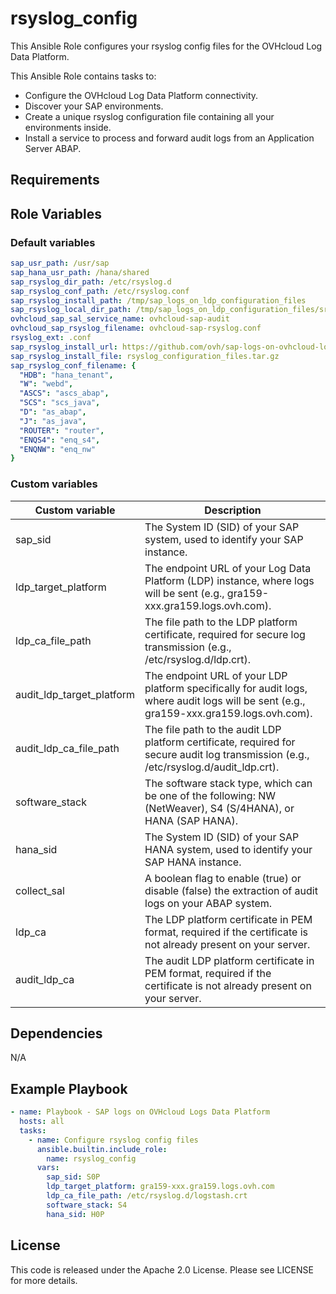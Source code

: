 # rsyslog_config

This Ansible Role configures your rsyslog config files for the OVHcloud Log Data Platform.

This Ansible Role contains tasks to:

- Configure the OVHcloud Log Data Platform connectivity.
- Discover your SAP environments.
- Create a unique rsyslog configuration file containing all your environments inside.
- Install a service to process and forward audit logs from an Application Server ABAP.

## Requirements

## Role Variables

### Default variables

```yaml
sap_usr_path: /usr/sap
sap_hana_usr_path: /hana/shared
sap_rsyslog_dir_path: /etc/rsyslog.d
sap_rsyslog_conf_path: /etc/rsyslog.conf
sap_rsyslog_install_path: /tmp/sap_logs_on_ldp_configuration_files
sap_rsyslog_local_dir_path: /tmp/sap_logs_on_ldp_configuration_files/src/rsyslog.d
ovhcloud_sap_sal_service_name: ovhcloud-sap-audit
ovhcloud_sap_rsyslog_filename: ovhcloud-sap-rsyslog.conf
rsyslog_ext: .conf
sap_rsyslog_install_url: https://github.com/ovh/sap-logs-on-ovhcloud-logs-data-platform
sap_rsyslog_install_file: rsyslog_configuration_files.tar.gz
sap_rsyslog_conf_filename: {
  "HDB": "hana_tenant",
  "W": "webd",
  "ASCS": "ascs_abap",
  "SCS": "scs_java",
  "D": "as_abap",
  "J": "as_java",
  "ROUTER": "router",
  "ENQS4": "enq_s4",
  "ENQNW": "enq_nw"
}
```

### Custom variables

| Custom variable | Description |
| --------------- | ----------- |
| sap_sid         | The System ID (SID) of your SAP system, used to identify your SAP instance. |
| ldp_target_platform | The endpoint URL of your Log Data Platform (LDP) instance, where logs will be sent (e.g., gra159-xxx.gra159.logs.ovh.com). |
| ldp_ca_file_path | The file path to the LDP platform certificate, required for secure log transmission (e.g., /etc/rsyslog.d/ldp.crt). |
| audit_ldp_target_platform | The endpoint URL of your LDP platform specifically for audit logs, where audit logs will be sent (e.g., gra159-xxx.gra159.logs.ovh.com). |
| audit_ldp_ca_file_path | The file path to the audit LDP platform certificate, required for secure audit log transmission (e.g., /etc/rsyslog.d/audit_ldp.crt). |
| software_stack | The software stack type, which can be one of the following: NW (NetWeaver), S4 (S/4HANA), or HANA (SAP HANA). |
| hana_sid | The System ID (SID) of your SAP HANA system, used to identify your SAP HANA instance. |
| collect_sal | A boolean flag to enable (true) or disable (false) the extraction of audit logs on your ABAP system. |
| ldp_ca | The LDP platform certificate in PEM format, required if the certificate is not already present on your server. |
| audit_ldp_ca | The audit LDP platform certificate in PEM format, required if the certificate is not already present on your server. |

## Dependencies

N/A

## Example Playbook

```yaml
- name: Playbook - SAP logs on OVHcloud Logs Data Platform
  hosts: all
  tasks:
    - name: Configure rsyslog config files
      ansible.builtin.include_role:
        name: rsyslog_config
      vars:
        sap_sid: S0P
        ldp_target_platform: gra159-xxx.gra159.logs.ovh.com
        ldp_ca_file_path: /etc/rsyslog.d/logstash.crt
        software_stack: S4
        hana_sid: H0P
```

## License

This code is released under the Apache 2.0 License. Please see LICENSE for more details.
